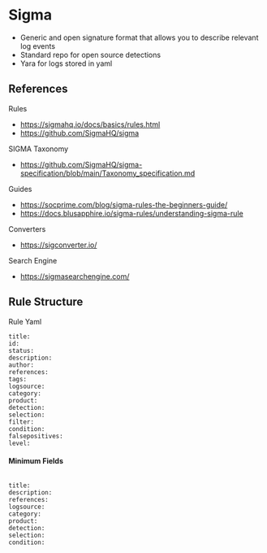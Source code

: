 # Sigma
- Generic and open signature format that allows you to describe relevant log events
- Standard repo for open source detections
- Yara for logs stored in yaml

## References
Rules
- https://sigmahq.io/docs/basics/rules.html
- https://github.com/SigmaHQ/sigma

SIGMA Taxonomy
- https://github.com/SigmaHQ/sigma-specification/blob/main/Taxonomy_specification.md

Guides
- https://socprime.com/blog/sigma-rules-the-beginners-guide/
- https://docs.blusapphire.io/sigma-rules/understanding-sigma-rule

Converters
- https://sigconverter.io/

Search Engine
- https://sigmasearchengine.com/

## Rule Structure

Rule Yaml
```
title:
id:
status:
description:
author:
references:
tags:
logsource:
category:
product:
detection:
selection:
filter:
condition:
falsepositives:
level:

```

  

#### Minimum Fields

~~~

title:
description:
references:
logsource:
category:
product:
detection:
selection:
condition: 

~~~